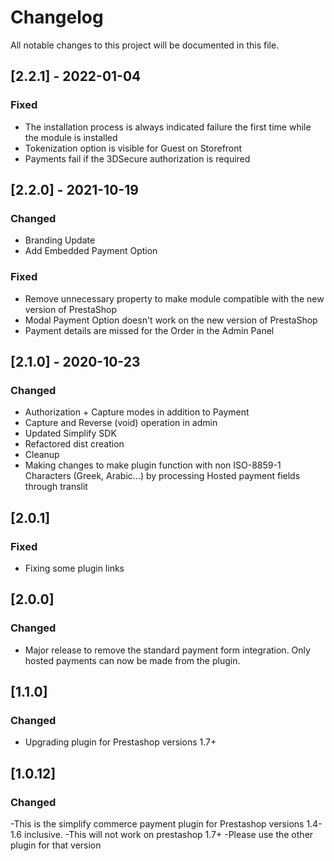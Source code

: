 # Changelog
All notable changes to this project will be documented in this file.


## [2.2.1] - 2022-01-04
### Fixed
- The installation process is always indicated failure the first time while the module is installed
- Tokenization option is visible for Guest on Storefront
- Payments fail if the 3DSecure authorization is required


## [2.2.0] - 2021-10-19
### Changed
- Branding Update
- Add Embedded Payment Option

### Fixed
- Remove unnecessary property to make module compatible with the new version of PrestaShop
- Modal Payment Option doesn't work on the new version of PrestaShop
- Payment details are missed for the Order in the Admin Panel


## [2.1.0] - 2020-10-23
### Changed
- Authorization + Capture modes in addition to Payment
- Capture and Reverse (void) operation in admin
- Updated Simplify SDK
- Refactored dist creation
- Cleanup
- Making changes to make plugin function with non ISO-8859-1 Characters (Greek, Arabic...) by processing Hosted payment fields through translit


## [2.0.1]
### Fixed
- Fixing some plugin links


## [2.0.0]
### Changed
- Major release to remove the standard payment form integration. Only hosted payments can now be made from the plugin.


## [1.1.0]
### Changed
- Upgrading plugin for Prestashop versions 1.7+


## [1.0.12]
### Changed
-This is the simplify commerce payment plugin for Prestashop versions 1.4-1.6 inclusive.
-This will not work on prestashop 1.7+
-Please use the other plugin for that version

